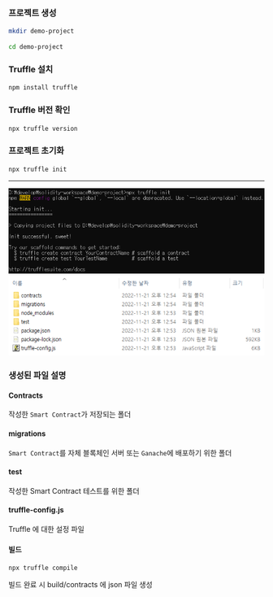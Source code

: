### 프로젝트 생성
```bash 
mkdir demo-project
```
```bash
cd demo-project
```

### Truffle 설치
```bash
npm install truffle
```

### Truffle 버전 확인
```bash
npx truffle version
```

### 프로젝트 초기화
```bash
npx truffle init
```
---

![img.png](img.png)
![img_1.png](img_1.png)

### 생성된 파일 설명
#### Contracts
작성한 `Smart Contract`가 저장되는 폴더

#### migrations
`Smart Contract`를 자체 블록체인 서버 또는 `Ganache`에 배포하기 위한 폴더

#### test
작성한 Smart Contract 테스트를 위한 폴더

#### truffle-config.js
Truffle 에 대한 설정 파일

#### 빌드 
```bash
npx truffle compile
```
빌드 완료 시 build/contracts 에 json 파일 생성







